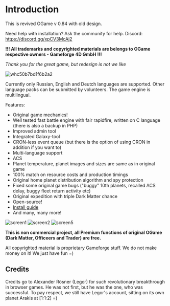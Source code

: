 # Introduction

This is revived OGame v 0.84 with old design.

Need help with installation? Ask the community for help.
Discord: https://discord.gg/xpCV3McAj2

**!!! All trademarks and copyrighted materials are belongs to OGame respective owners - Gameforge 4D GmbH !!!**

_Thank you for the great game, but redesign is not we like_

![whc50b7bd1f6b2a2](/imgstore/whc50b7bd1f6b2a2.jpg)

Currently only Russian, English and Deutch languages are supported. Other language packs can be submitted by volunteers. The game engine is multilingual.

Features:
- Original game mechanics!
- Well tested fast battle engine with fair rapidfire, written on C language (there is also a backup in PHP)
- Improved admin tool
- Integrated Galaxy-tool
- CRON-less event queue (but there is the option of using CRON in addition if you want to)
- Multi-language support
- ACS
- Planet temperature, planet images and sizes are same as in original game
- 100% match on resource costs and production timings
- Original home planet distribution algorithm and spy protection
- Fixed some original game bugs ("buggy" 10th planets, recalled ACS delay, buggy fleet return activity etc)
- Original expedition with triple Dark Matter chance
- Open-source!
- [Install guide](/Wiki/en/install.md)
- And many, many more!

![screen1](/imgstore/screen1.jpg)
![screen2](/imgstore/screen2.jpg)
![screen5](/imgstore/screen5.jpg)

**This is non commercial project, all Premium functions of original OGame (Dark Matter, Officeers and Trader) are free.**

All copyrighted material is proprietary Gameforge stuff. We do not make money on it! We just have fun =)

## Credits

Credits go to Alexander Rösner (Legor) for such revolutionary breakthrough in browser games.
He was not first, but he was the one, who was successful.
To pay respect, we still have Legor's account, sitting on its own planet Arakis at \[1:1:2\] =)
